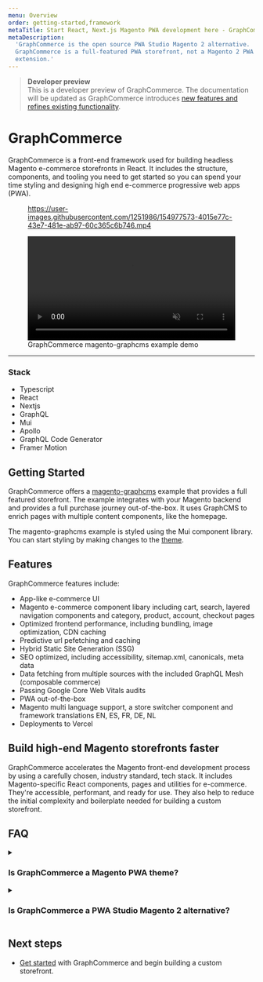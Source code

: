 ```yaml
---
menu: Overview
order: getting-started,framework
metaTitle: Start React, Next.js Magento PWA development here - GraphCommerce
metaDescription:
  'GraphCommerce is the open source PWA Studio Magento 2 alternative.
  GraphCommerce is a full-featured PWA storefront, not a Magento 2 PWA
  extension.'
---
```


> **Developer preview**  
> This is a developer preview of GraphCommerce. The documentation will be
> updated as GraphCommerce introduces
> [new features and refines existing functionality](https://github.com/ho-nl/m2-pwa/releases).

# GraphCommerce

GraphCommerce is a front-end framework used for building headless Magento
e-commerce storefronts in React. It includes the structure, components, and
tooling you need to get started so you can spend your time styling and designing
high end e-commerce progressive web apps (PWA).

<figure>

https://user-images.githubusercontent.com/1251986/154977573-4015e77c-43e7-481e-ab97-60c365c6b746.mp4

<video width="100%" controls autoPlay loop muted>
<source src="https://user-images.githubusercontent.com/1251986/154977573-4015e77c-43e7-481e-ab97-60c365c6b746.mp4" type="video/mp4"/>
</video>

  <figcaption>GraphCommerce magento-graphcms example demo</figcaption>
</figure>

---

### Stack

- Typescript
- React
- Nextjs
- GraphQL
- Mui
- Apollo
- GraphQL Code Generator
- Framer Motion

## Getting Started

GraphCommerce offers a [magento-graphcms](./getting-started/readme.md) example
that provides a full featured storefront. The example integrates with your
Magento backend and provides a full purchase journey out-of-the-box. It uses
GraphCMS to enrich pages with multiple content components, like the homepage.

The magento-graphcms example is styled using the Mui component library. You can
start styling by making changes to the [theme](./framework/theming.md).

## Features

GraphCommerce features include:

- App-like e-commerce UI
- Magento e-commerce component libary including cart, search, layered navigation
  components and category, product, account, checkout pages
- Optimized frontend performance, including bundling, image optimization, CDN
  caching
- Predictive url pefetching and caching
- Hybrid Static Site Generation (SSG)
- SEO optimized, including accessibility, sitemap.xml, canonicals, meta data
- Data fetching from multiple sources with the included GraphQL Mesh (composable
  commerce)
- Passing Google Core Web Vitals audits
- PWA out-of-the-box
- Magento multi language support, a store switcher component and framework
  translations EN, ES, FR, DE, NL
- Deployments to Vercel

## Build high-end Magento storefronts faster

GraphCommerce accelerates the Magento front-end development process by using a
carefully chosen, industry standard, tech stack. It includes Magento-specific
React components, pages and utilities for e-commerce. They're accessible,
performant, and ready for use. They also help to reduce the initial complexity
and boilerplate needed for building a custom storefront.

## FAQ

<div>
<details>
<summary><h3>Is GraphCommerce a Magento PWA theme?</h3></summary>

GraphCommerce is not a Magento PWA theme, nor is it a Magento 2 PWA extension. A
Magento theme is tightly integrated in the Magento codebase, where a
GraphCommerce storefront runs as a separate application.

GraphCommerce can be deployed on the same or a different server than the Magento
backend is hosted on. All data is fetched from the Magento 2 GraphQL API. Once
you finish GraphCommerce Magento PWA development and you are ready to launch,
the regular Magento frontend (theme and extensions) can be decommissioned.

</details>

<details>
<summary><h3>Is GraphCommerce a PWA Studio Magento 2 alternative?</h3></summary>

Yes, GraphCommerce is a very suitable alternative to Magento 2 PWA Studio.
GraphCommerce is built with modern, open source javascript frameworks and
libraries. Unlike PWA Studio for Magento 2, it features an app-like e-commerce
user interface, Hybrid Static Site Generation (SSG) and has the ability to fetch
data from multiple sources (composable commerce).
[Get started](./getting-started/create.md) with GraphCommerce if you're looking
for a PWA Studio Magento 2 alternative and would like to start fresh with
Magento PWA development.

</details>
</div>

## Next steps

- [Get started](./getting-started/create.md) with GraphCommerce and begin
  building a custom storefront.

